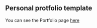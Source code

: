 ## Personal protfolio template

You can see the Portfolio page [here](https://modestas612.github.io/portfolio/) 
